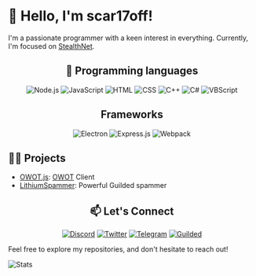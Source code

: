 # 👋 Hello, I'm scar17off!

I'm a passionate programmer with a keen interest in everything. Currently, I'm focused on [StealthNet](https://github.com/stealth-net/). 

<div align="center">

## 🚀 Programming languages

![Node.js](https://img.shields.io/badge/Node.js-339933?logo=node.js&logoColor=white)
![JavaScript](https://img.shields.io/badge/JavaScript-F7DF1E?logo=javascript&logoColor=black)
![HTML](https://img.shields.io/badge/HTML5-E34F26?logo=html5&logoColor=white)
![CSS](https://img.shields.io/badge/CSS3-1572B6?logo=css3&logoColor=white)
![C++](https://img.shields.io/badge/C++-00599C?logo=cplusplus&logoColor=white)
![C#](https://img.shields.io/badge/C%23-239120?logo=csharp&logoColor=white)
![VBScript](https://img.shields.io/badge/VBScript-15AABF?logo=v&logoColor=white)

## Frameworks

![Electron](https://img.shields.io/badge/Electron-47848F?logo=electron&logoColor=white)
![Express.js](https://img.shields.io/badge/Express.js-000000?logo=express&logoColor=white)
![Webpack](https://img.shields.io/badge/Webpack-8DD6F9?logo=webpack&logoColor=black)

</div>

## 👨‍💻 Projects

- [OWOT.js](https://github.com/scar17off/owot-js): [OWOT](https://ourworldoftext.com/) Client
- [LithiumSpammer](https://github.com/scar17off/lithiumspammer): Powerful Guilded spammer

<div align="center">

## 📫 Let's Connect

[![Discord](https://img.shields.io/badge/Discord-7289DA?logo=discord&logoColor=white)](https://discord.gg/59jvbFpCza)
[![Twitter](https://img.shields.io/badge/Twitter-1DA1F2?logo=twitter&logoColor=white)](https://x.com/scar17off)
[![Telegram](https://img.shields.io/badge/Telegram-2CA5E0?logo=telegram&logoColor=white)](https://t.me/scar17off)
[![Guilded](https://img.shields.io/badge/Guilded-7D00FF?logo=guilded&logoColor=white)](https://guilded.gg/scar17off)

</div>

Feel free to explore my repositories, and don't hesitate to reach out!

![Stats](https://github-readme-stats.vercel.app/api?username=scar17off&show_icons=true&count_private=true&hide=issues,prs&theme=radical)
